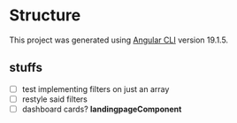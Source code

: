 # Structure

This project was generated using [Angular CLI](https://github.com/angular/angular-cli) version 19.1.5.



## stuffs

- [ ] test implementing filters on just an array
- [ ] restyle said filters
- [ ] dashboard cards? **landingpageComponent**
